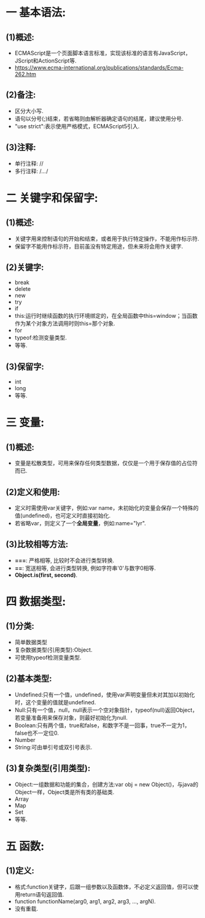 # 一 基本语法:
## (1)概述:
- ECMAScript是一个页面脚本语言标准，实现该标准的语言有JavaScript，JScript和ActionScript等.
- https://www.ecma-international.org/publications/standards/Ecma-262.htm

## (2)备注:
- 区分大小写.
- 语句以分号(;)结束，若省略则由解析器确定语句的结尾，建议使用分号.
- "use strict":表示使用严格模式，ECMAScript5引入.

## (3)注释:
- 单行注释: //
- 多行注释: /*...*/

# 二 关键字和保留字:
## (1)概述:
- 关键字用来控制语句的开始和结束，或者用于执行特定操作，不能用作标示符.
- 保留字不能用作标示符，目前虽没有特定用途，但未来将会用作关键字.

## (2)关键字:
- break
- delete
- new
- try
- if
- this:运行时继续函数的执行环境绑定的，在全局函数中this=window；当函数作为某个对象方法调用时则this=那个对象.
- for
- typeof:检测变量类型.
- 等等.

## (3)保留字:
- int
- long
- 等等.

# 三 变量:
## (1)概述:
- 变量是松散类型，可用来保存任何类型数据，仅仅是一个用于保存值的占位符而已.

## (2)定义和使用:
- 定义时需使用var关键字，例如:var name，未初始化的变量会保存一个特殊的值(undefined)，也可定义时直接初始化.
- 若省略var，则定义了一个**全局变量**，例如:name="lyr".

## (3)比较相等方法:
- **===**: 严格相等, 比较时不会进行类型转换.
- **==**: 宽送相等, 会进行类型转换, 例如字符串'0'与数字0相等.
- **Object.is(first, second)**.

# 四 数据类型:
## (1)分类:
- 简单数据类型
- 复杂数据类型(引用类型):Object.
- 可使用typeof检测变量类型.

## (2)基本类型:
- Undefined:只有一个值，undefined，使用var声明变量但未对其加以初始化时，这个变量的值就是undefined.
- Null:只有一个值，null，null表示一个空对象指针，typeof(null)返回Object，若变量准备用来保存对象，则最好初始化为null.
- Boolean:只有两个值，true和false，和数字不是一回事，true不一定为1，false也不一定位0.
- Number
- String:可由单引号或双引号表示.

## (3)复杂类型(引用类型):
- Object:一组数据和功能的集合，创建方法:var obj = new Object()，与java的Object一样，Object类是所有类的基础类.
- Array
- Map
- Set
- 等等.

# 五 函数:
## (1)定义:
- 格式:function关键字，后跟一组参数以及函数体，不必定义返回值，但可以使用return语句返回值.
- function functionName(arg0, arg1, arg2, arg3, ..., argN).
- 没有重载.